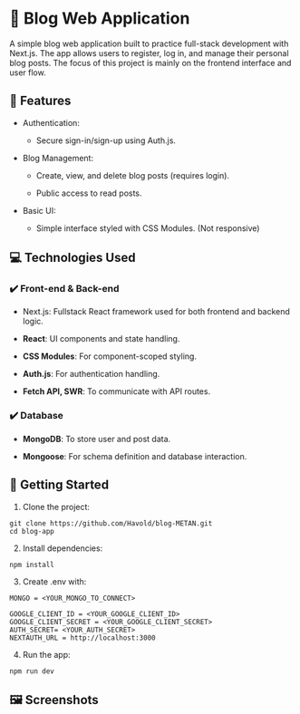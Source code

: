 # 📝 Blog Web Application
A simple blog web application built to practice full-stack development with Next.js. The app allows users to register, log in, and manage their personal blog posts. The focus of this project is mainly on the frontend interface and user flow.

## 🌟 Features
- Authentication:

  + Secure sign-in/sign-up using Auth.js.

- Blog Management:

  + Create, view, and delete blog posts (requires login).

  + Public access to read posts.

- Basic UI:

  + Simple interface styled with CSS Modules. (Not responsive)

## 💻 Technologies Used
### ✔️ Front-end & Back-end
- Next.js: Fullstack React framework used for both frontend and backend logic.

- __React__: UI components and state handling.

- __CSS Modules__: For component-scoped styling.

- __Auth.js__: For authentication handling.

- __Fetch API, SWR__: To communicate with API routes.

### ✔️ Database
- __MongoDB__: To store user and post data.

- __Mongoose__: For schema definition and database interaction.

## 🚀 Getting Started
1. Clone the project:
```
git clone https://github.com/Havold/blog-METAN.git
cd blog-app
```
2. Install dependencies:
```
npm install
```
3. Create .env with:
```
MONGO = <YOUR_MONGO_TO_CONNECT>

GOOGLE_CLIENT_ID = <YOUR_GOOGLE_CLIENT_ID>
GOOGLE_CLIENT_SECRET = <YOUR_GOOGLE_CLIENT_SECRET>
AUTH_SECRET= <YOUR_AUTH_SECRET>
NEXTAUTH_URL = http://localhost:3000
```
4. Run the app:
```
npm run dev
```
## 🖼️ Screenshots

